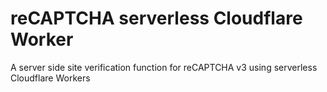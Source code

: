 # reCAPTCHA serverless Cloudflare Worker
A server side site verification function for reCAPTCHA v3 using serverless Cloudflare Workers



